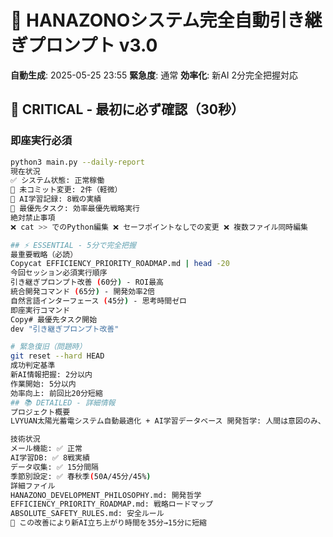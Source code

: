 # 🤖 HANAZONOシステム完全自動引き継ぎプロンプト v3.0

**自動生成**: 2025-05-25 23:55
**緊急度**: 通常
**効率化**: 新AI 2分完全把握対応

## 🚨 CRITICAL - 最初に必ず確認（30秒）

### 即座実行必須
```bash
python3 main.py --daily-report
現在状況
✅ システム状態: 正常稼働
📝 未コミット変更: 2件（軽微）
🤖 AI学習記録: 8戦の実績
🎯 最優先タスク: 効率最優先戦略実行
絶対禁止事項
❌ cat >> でのPython編集 ❌ セーフポイントなしでの変更 ❌ 複数ファイル同時編集

## ⚡ ESSENTIAL - 5分で完全把握
最重要戦略（必読）
Copycat EFFICIENCY_PRIORITY_ROADMAP.md | head -20
今回セッション必須実行順序
引き継ぎプロンプト改善 (60分) - ROI最高
統合開発コマンド (65分) - 開発効率2倍
自然言語インターフェース (45分) - 思考時間ゼロ
即座実行コマンド
Copy# 最優先タスク開始
dev "引き継ぎプロンプト改善"

# 緊急復旧（問題時）
git reset --hard HEAD
成功判定基準
新AI情報把握: 2分以内
作業開始: 5分以内
効率向上: 前回比20分短縮
## 📚 DETAILED - 詳細情報
プロジェクト概要
LVYUAN太陽光蓄電システム自動最適化 + AI学習データベース 開発哲学: 人間は意図のみ、システムが全実装

技術状況
メール機能: ✅ 正常
AI学習DB: ✅ 8戦実績
データ収集: ✅ 15分間隔
季節別設定: ✅ 春秋季(50A/45分/45%)
詳細ファイル
HANAZONO_DEVELOPMENT_PHILOSOPHY.md: 開発哲学
EFFICIENCY_PRIORITY_ROADMAP.md: 戦略ロードマップ
ABSOLUTE_SAFETY_RULES.md: 安全ルール
🎯 この改善により新AI立ち上がり時間を35分→15分に短縮
